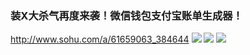 ### 装X大杀气再度来袭！微信钱包支付宝账单生成器！
http://www.sohu.com/a/61659063_384644
![](http://photocdn.sohu.com/20160303/mp61659063_1456983803998_2_th_fv23.jpeg)
![](http://photocdn.sohu.com/20160303/mp61659063_1456983803998_3_th_fv23.jpeg)
![](http://photocdn.sohu.com/20160303/mp61659063_1456983803998_4.jpeg)